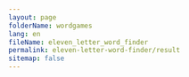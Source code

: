 ```yaml
---
layout: page
folderName: wordgames
lang: en
fileName: eleven_letter_word_finder
permalink: eleven-letter-word-finder/result
sitemap: false
---
```

